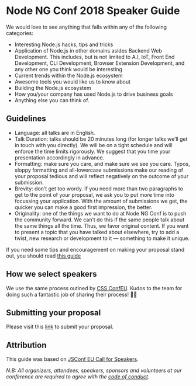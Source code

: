 # Node NG Conf 2018 Speaker Guide

We would love to see anything that falls within any of the following categories:
- Interesting Node.js hacks, tips and tricks
- Application of Node.js in other domains asides Backend Web Development. This includes, but is not limited to A.I, IoT, Front End Development, CLI Development, Browser Extension Development, and any other one you think would be interesting
- Current trends within the Node.js ecosystem
- Awesome tools you would like us to know about
- Building the Node.js ecosystem
- How you/your company has used Node.js to drive business goals
- Anything else you can think of.

## Guidelines
- Language: all talks are in English.
- Talk Duration: talks should be 20 minutes long (for longer talks we’ll get in touch with you directly). We will be on a tight schedule and will enforce the time limits rigorously. We suggest that you time your presentation accordingly in advance.
- Formatting: make sure you care, and make sure we see you care. Typos, sloppy formatting and all-lowercase submissions make our reading of your proposal tedious and will reflect negatively on the outcome of your submission.
- Brevity: don’t get too wordy. If you need more than two paragraphs to get to the point of your proposal, we ask you to put more time into focussing your application. With the amount of submissions we get, the quicker you can make a good first impression, the better.
- Originality: one of the things we want to do at Node NG Conf is to push the community forward. We can’t do this if the same people talk about the same things all the time. Thus, we favor original content. If you want to present a topic that you have talked about elsewhere, try to add a twist, new research or development to it — something to make it unique.

If you need some tips and encouragement on making your proposal stand out, you should read [this guide](http://blog.cssconf.eu/2014/06/12/how-to-write-a-great-talk-proposal-for-a-tech/)

## How we select speakers
We use the same process outined by [CSS ConfEU](http://blog.cssconf.eu/2015/08/15/a-talk-selection-process-explained/). Kudos to the team for doing such a fantastic job of sharing their process! 👏🏽

## Submitting your proposal
Please visit this [link](https://goo.gl/forms/5UVPnaKzJPGichyI3) to submit your proposal.

## Attribution
This guide was based on [JSConf EU Call for Speakers](https://2018.jsconf.eu/call-for-speakers/).

*N.B:* _All organizers, attendees, speakers, sponsors and volunteers at our conference are required to agree with the [code of conduct](https://nigeria.nodejs.africa/code-of-conduct)._
